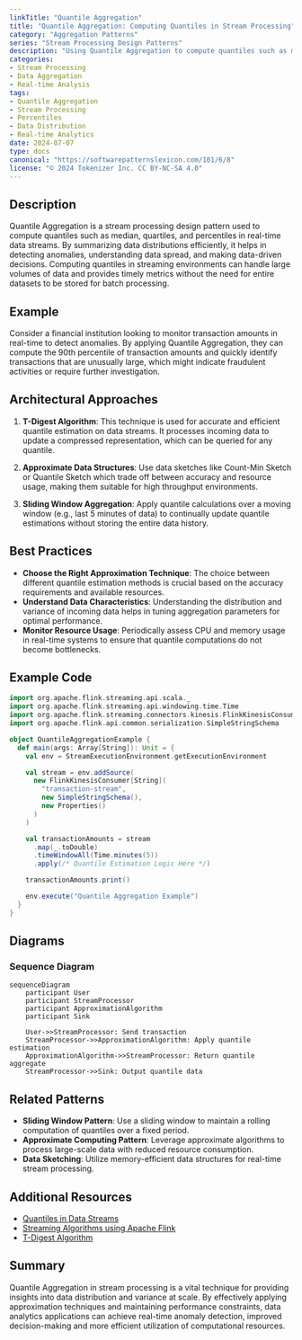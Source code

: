 ```yaml
---
linkTitle: "Quantile Aggregation"
title: "Quantile Aggregation: Computing Quantiles in Stream Processing"
category: "Aggregation Patterns"
series: "Stream Processing Design Patterns"
description: "Using Quantile Aggregation to compute quantiles such as median, quartiles, and percentiles in stream processing to gain insights into data distributions."
categories:
- Stream Processing
- Data Aggregation
- Real-time Analysis
tags:
- Quantile Aggregation
- Stream Processing
- Percentiles
- Data Distribution
- Real-time Analytics
date: 2024-07-07
type: docs
canonical: "https://softwarepatternslexicon.com/101/6/8"
license: "© 2024 Tokenizer Inc. CC BY-NC-SA 4.0"
---
```



## Description

Quantile Aggregation is a stream processing design pattern used to compute quantiles such as median, quartiles, and percentiles in real-time data streams. By summarizing data distributions efficiently, it helps in detecting anomalies, understanding data spread, and making data-driven decisions. Computing quantiles in streaming environments can handle large volumes of data and provides timely metrics without the need for entire datasets to be stored for batch processing.

## Example

Consider a financial institution looking to monitor transaction amounts in real-time to detect anomalies. By applying Quantile Aggregation, they can compute the 90th percentile of transaction amounts and quickly identify transactions that are unusually large, which might indicate fraudulent activities or require further investigation.

## Architectural Approaches

1. **T-Digest Algorithm**: This technique is used for accurate and efficient quantile estimation on data streams. It processes incoming data to update a compressed representation, which can be queried for any quantile.

2. **Approximate Data Structures**: Use data sketches like Count-Min Sketch or Quantile Sketch which trade off between accuracy and resource usage, making them suitable for high throughput environments.

3. **Sliding Window Aggregation**: Apply quantile calculations over a moving window (e.g., last 5 minutes of data) to continually update quantile estimations without storing the entire data history.

## Best Practices

- **Choose the Right Approximation Technique**: The choice between different quantile estimation methods is crucial based on the accuracy requirements and available resources.
- **Understand Data Characteristics**: Understanding the distribution and variance of incoming data helps in tuning aggregation parameters for optimal performance.
- **Monitor Resource Usage**: Periodically assess CPU and memory usage in real-time systems to ensure that quantile computations do not become bottlenecks.

## Example Code

```scala
import org.apache.flink.streaming.api.scala._
import org.apache.flink.streaming.api.windowing.time.Time
import org.apache.flink.streaming.connectors.kinesis.FlinkKinesisConsumer
import org.apache.flink.api.common.serialization.SimpleStringSchema

object QuantileAggregationExample {
  def main(args: Array[String]): Unit = {
    val env = StreamExecutionEnvironment.getExecutionEnvironment

    val stream = env.addSource(
      new FlinkKinesisConsumer[String](
        "transaction-stream",
        new SimpleStringSchema(),
        new Properties()
      )
    )

    val transactionAmounts = stream
      .map(_.toDouble)
      .timeWindowAll(Time.minutes(5))
      .apply(/* Quantile Estimation Logic Here */)

    transactionAmounts.print()

    env.execute("Quantile Aggregation Example")
  }
}
```

## Diagrams

### Sequence Diagram

```mermaid
sequenceDiagram
    participant User
    participant StreamProcessor
    participant ApproximationAlgorithm
    participant Sink

    User->>StreamProcessor: Send transaction
    StreamProcessor->>ApproximationAlgorithm: Apply quantile estimation
    ApproximationAlgorithm->>StreamProcessor: Return quantile aggregate
    StreamProcessor->>Sink: Output quantile data
```

## Related Patterns

- **Sliding Window Pattern**: Use a sliding window to maintain a rolling computation of quantiles over a fixed period.
- **Approximate Computing Pattern**: Leverage approximate algorithms to process large-scale data with reduced resource consumption.
- **Data Sketching**: Utilize memory-efficient data structures for real-time stream processing.

## Additional Resources

- [Quantiles in Data Streams](https://en.wikipedia.org/wiki/Quantile#Estimating_quantiles_statistically)
- [Streaming Algorithms using Apache Flink](https://flink.apache.org/learn-flink/)
- [T-Digest Algorithm](https://github.com/tdunning/t-digest)

## Summary

Quantile Aggregation in stream processing is a vital technique for providing insights into data distribution and variance at scale. By effectively applying approximation techniques and maintaining performance constraints, data analytics applications can achieve real-time anomaly detection, improved decision-making and more efficient utilization of computational resources.

